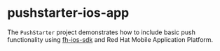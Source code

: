 # pushstarter-ios-app

The ```PushStarter``` project demonstrates how to include basic push functionality using [fh-ios-sdk](https://github.com/feedhenry/fh-ios-sdk) and Red Hat Mobile Application Platform.



